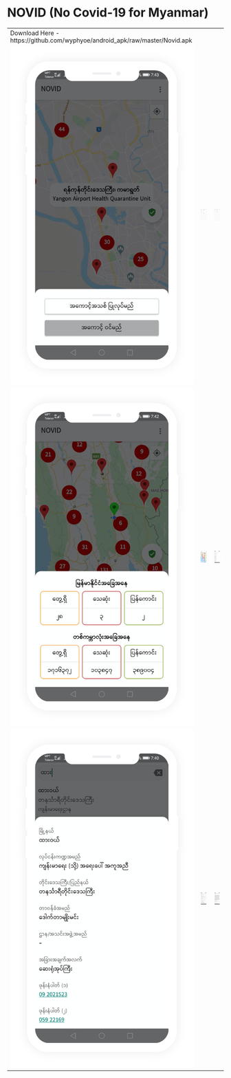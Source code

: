 # NOVID (No Covid-19 for Myanmar)

<p align="center">
<table align="center">
       <tr>
          <td>Download Here - https://github.com/wyphyoe/android_apk/raw/master/Novid.apk</td>
          <td></td>
          <td></td>
       </tr>
       <tr>
          <td><img src="https://github.com/es-aungthawaye/novid/blob/master/assets/images/white-mockup.png"></td>
          <td><img src="https://github.com/es-aungthawaye/novid/blob/master/assets/images/white-mockup1.png"></td>
          <td><img src="https://github.com/es-aungthawaye/novid/blob/master/assets/images/white-mockup2.png"></td>
       </tr>
        <tr>
          <td><img src="https://github.com/es-aungthawaye/novid/blob/master/assets/images/white-mockup3.png"></td>
          <td><img src="https://github.com/es-aungthawaye/novid/blob/master/assets/images/white-mockup4.png"></td>
          <td><img src="https://github.com/es-aungthawaye/novid/blob/master/assets/images/white-mockup5.png"></td>
       </tr>
        <tr>
          <td><img src="https://github.com/es-aungthawaye/novid/blob/master/assets/images/white-mockup6.png"></td>
          <td><img src="https://github.com/es-aungthawaye/novid/blob/master/assets/images/white-mockup7.png"></td>
          <td><img src="https://github.com/es-aungthawaye/novid/blob/master/assets/images/white-mockup8.png"></td>
       </tr>
 </table>
</p>
